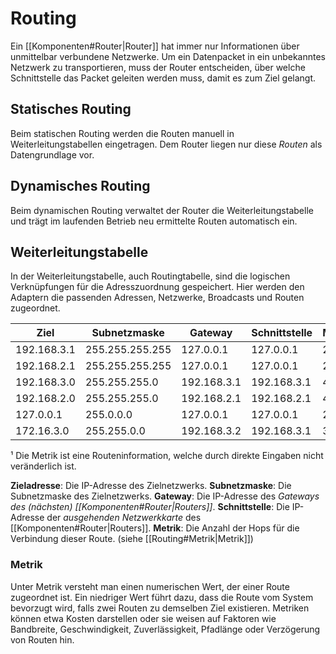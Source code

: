 # Routing
Ein [[Komponenten#Router|Router]] hat immer nur Informationen über unmittelbar verbundene Netzwerke. Um ein Datenpacket in ein unbekanntes Netzwerk zu transportieren, muss der Router entscheiden, über welche Schnittstelle das Packet geleiten werden muss, damit es zum Ziel gelangt.

## Statisches Routing
Beim statischen Routing werden die Routen manuell in Weiterleitungstabellen eingetragen. Dem Router liegen nur diese *Routen* als Datengrundlage vor.

## Dynamisches Routing
Beim dynamischen Routing verwaltet der Router die Weiterleitungstabelle und trägt im laufenden Betrieb neu ermittelte Routen automatisch ein.

## Weiterleitungstabelle
In der Weiterleitungstabelle, auch Routingtabelle, sind die logischen Verknüpfungen für die Adresszuordnung gespeichert. Hier werden den Adaptern die passenden Adressen, Netzwerke, Broadcasts und Routen zugeordnet.

| Ziel        | Subnetzmaske    | Gateway     | Schnittstelle | Metrik¹ |
|-------------|-----------------|-------------|---------------| --------|
| 192.168.3.1 | 255.255.255.255 | 127.0.0.1   | 127.0.0.1     | 25      |
| 192.168.2.1 | 255.255.255.255 | 127.0.0.1   | 127.0.0.1     | 25      |
| 192.168.3.0 | 255.255.255.0   | 192.168.3.1 | 192.168.3.1   | 45      |
| 192.168.2.0 | 255.255.255.0   | 192.168.2.1 | 192.168.2.1   | 45      |
| 127.0.0.1   | 255.0.0.0       | 127.0.0.1   | 127.0.0.1     | 2       |
| 172.16.3.0  | 255.255.0.0     | 192.168.3.2 | 192.168.3.1   | 3       |

¹ Die Metrik ist eine Routeninformation, welche durch direkte Eingaben nicht veränderlich ist.

**Zieladresse**: Die IP-Adresse des Zielnetzwerks. 
**Subnetzmaske**: Die Subnetzmaske des Zielnetzwerks. 
**Gateway**: Die IP-Adresse des *Gateways des (nächsten) [[Komponenten#Router|Routers]]*. 
**Schnittstelle**: Die IP-Adresse der *ausgehenden Netzwerkkarte* des [[Komponenten#Router|Routers]].
**Metrik**: Die Anzahl der Hops für die Verbindung dieser Route. (siehe [[Routing#Metrik|Metrik]])

### Metrik
Unter Metrik versteht man einen numerischen Wert, der einer Route zugeordnet ist. Ein niedriger Wert führt dazu, dass die Route vom System bevorzugt wird, falls zwei Routen zu demselben Ziel existieren. Metriken können etwa Kosten darstellen oder sie weisen auf Faktoren wie Bandbreite, Geschwindigkeit, Zuverlässigkeit, Pfadlänge oder Verzögerung von Routen hin. 
